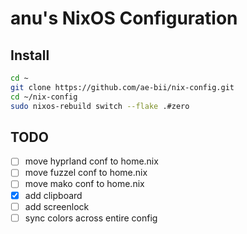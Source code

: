 # anu's NixOS Configuration

## Install
```bash
cd ~
git clone https://github.com/ae-bii/nix-config.git
cd ~/nix-config
sudo nixos-rebuild switch --flake .#zero
```

## TODO

- [ ] move hyprland conf to home.nix
- [ ] move fuzzel conf to home.nix
- [ ] move mako conf to home.nix
- [x] add clipboard
- [ ] add screenlock
- [ ] sync colors across entire config
